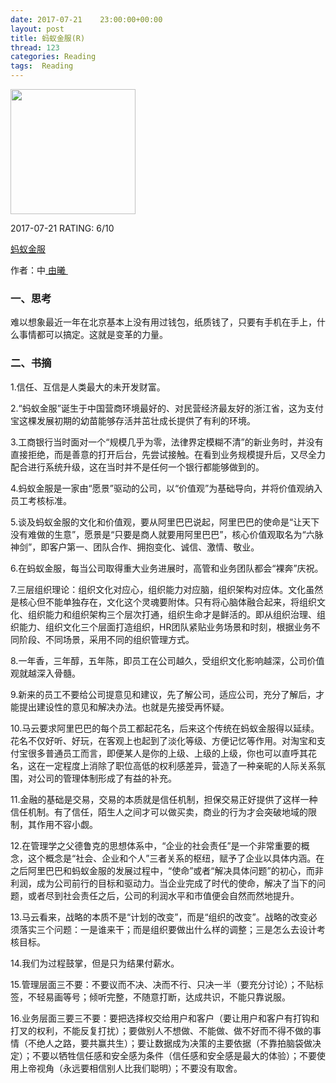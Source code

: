 ```yaml
---
date: 2017-07-21    23:00:00+00:00
layout: post
title: 蚂蚁金服(R)
thread: 123
categories: Reading
tags:  Reading
---
```


<img src="https://images-cn.ssl-images-amazon.com/images/I/61XKI2AuHTL.jpg" width="200" />

2017-07-21 RATING:  6/10

[蚂蚁金服][1]

作者：中[ 由曦 ]()

### 一、思考
难以想象最近一年在北京基本上没有用过钱包，纸质钱了，只要有手机在手上，什么事情都可以搞定。这就是变革的力量。

### 二、书摘

1.信任、互信是人类最大的未开发财富。

2.“蚂蚁金服”诞生于中国营商环境最好的、对民营经济最友好的浙江省，这为支付宝这棵发展初期的幼苗能够存活并茁壮成长提供了有利的环境。

3.工商银行当时面对一个“规模几乎为零，法律界定模糊不清”的新业务时，并没有直接拒绝，而是善意的打开后台，先尝试接触。在看到业务规模提升后，又尽全力配合进行系统升级，这在当时并不是任何一个银行都能够做到的。

4.蚂蚁金服是一家由“愿景”驱动的公司，以“价值观”为基础导向，并将价值观纳入员工考核标准。

5.谈及蚂蚁金服的文化和价值观，要从阿里巴巴说起，阿里巴巴的使命是“让天下没有难做的生意”，愿景是“只要是商人就要用阿里巴巴”，核心价值观取名为“六脉神剑”，即客户第一、团队合作、拥抱变化、诚信、激情、敬业。

6.在蚂蚁金服，每当公司取得重大业务进展时，高管和业务团队都会“裸奔”庆祝。

7.三层组织理论：组织文化对应心，组织能力对应脑，组织架构对应体。文化虽然是核心但不能单独存在，文化这个灵魂要附体。只有将心脑体融合起来，将组织文化、组织能力和组织架构三个层次打通，组织生命才是鲜活的。即从组织治理、组织能力、组织文化三个层面打造组织，HR团队紧贴业务场景和时刻，根据业务不同阶段、不同场景，采用不同的组织管理方式。

8.一年香，三年醇，五年陈，即员工在公司越久，受组织文化影响越深，公司价值观就越深入骨髓。

9.新来的员工不要给公司提意见和建议，先了解公司，适应公司，充分了解后，才能提出建设性的意见和解决办法。也就是先接受再怀疑。

10.马云要求阿里巴巴的每个员工都起花名，后来这个传统在蚂蚁金服得以延续。花名不仅好听、好玩，在客观上也起到了淡化等级、方便记忆等作用。对淘宝和支付宝很多普通员工而言，即便某人是你的上级、上级的上级，你也可以直呼其花名，这在一定程度上消除了职位高低的权利感差异，营造了一种亲昵的人际关系氛围，对公司的管理体制形成了有益的补充。

11.金融的基础是交易，交易的本质就是信任机制，担保交易正好提供了这样一种信任机制。有了信任，陌生人之间才可以做买卖，商业的行为才会突破地域的限制，其作用不容小觑。

12.在管理学之父德鲁克的思想体系中，“企业的社会责任”是一个非常重要的概念，这个概念是“社会、企业和个人”三者关系的枢纽，赋予了企业以具体内涵。在之后阿里巴巴和蚂蚁金服的发展过程中，“使命”或者“解决具体问题”的初心，而非利润，成为公司前行的目标和驱动力。当企业完成了时代的使命，解决了当下的问题，或者尽到社会责任之后，公司的利润水平和市值便会自然而然地提升。

13.马云看来，战略的本质不是“计划的改变”，而是“组织的改变”。战略的改变必须落实三个问题：一是谁来干；而是组织要做出什么样的调整；三是怎么去设计考核目标。

14.我们为过程鼓掌，但是只为结果付薪水。

15.管理层面三不要：不要议而不决、决而不行、只决一半（要充分讨论）；﻿不贴标签，不轻易画等号；﻿倾听完整，不随意打断，达成共识，不能只靠说服。﻿

16.业务层面三要三不要：要把选择权交给用户和客户（要让用户和客户有打钩和打叉的权利，不能反复打扰）；﻿要做别人不想做、不能做、做不好而不得不做的事情（不绝人之路，要共赢共生）；﻿要让数据成为决策的主要依据（不靠拍脑袋做决定）；﻿不要以牺牲信任感和安全感为条件（信任感和安全感是最大的体验）；﻿不要使用上帝视角（永远要相信别人比我们聪明）；﻿不要没有取舍。











[1]:	https://www.amazon.cn/%E8%9A%82%E8%9A%81%E9%87%91%E6%9C%8D-%E7%94%B1%E6%9B%A6/dp/B06XTDN1TW
